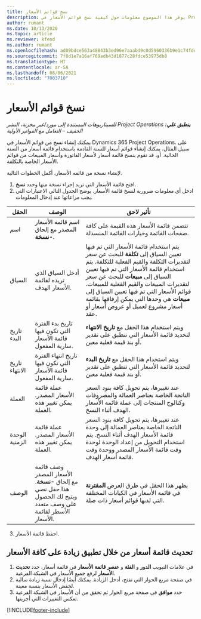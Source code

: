 ```yaml
---
title: نسخ قوائم الأسعار
description: يوفر هذا الموضوع معلومات حول كيفية نسخ قوائم الأسعار في Project Operations.
author: rumant
ms.date: 10/13/2020
ms.topic: article
ms.reviewer: kfend
ms.author: rumant
ms.openlocfilehash: ad09bdce563a48843b3ed96e7aaabd9c0d5960336b9e1c74fddb9b61f760f4cd
ms.sourcegitcommit: 7f8d1e7a16af769adb43d1877c28fdce53975db8
ms.translationtype: HT
ms.contentlocale: ar-SA
ms.lasthandoff: 08/06/2021
ms.locfileid: "7003710"
---
```

# <a name="copy-price-lists"></a>نسخ قوائم الأسعار

_**ينطبق علي:** ‏‫Project Operations للسيناريوهات المستندة إلى مورد/غير مخزنة‬، ‏‫النشر الخفيف – التعامل مع الفواتير الأولية‬_

يمكنك إنشاء نسخ من قوائم الأسعار في Dynamics 365 Project Operations. على سبيل المثال، يمكنك إنشاء قوائم أسعار للسنة القادمة باستخدام قائمة أسعار من السنة الحالية.  أو، قد تقوم بنسخ قائمة أسعار لأسعار الفاتورة وأسعار المبيعات من قوائم الأسعار الخاصة بالتكلفة. 

لإنشاء نسخة من قائمه الأسعار، أكمل الخطوات التالية.

1. افتح قائمة الأسعار التي تريد إجراء نسخة منها وحدد **نسخ**.
2. ادخل أي معلومات ضرورية لنسخ قائمة الأسعار. يوضح الجدول التالي الاعتبارات التي يجب مراعاتها عند إدخال المعلومات.

| الحقل | ‏‏الوصف | تأثير لاحق |
| --- | --- | --- |
| اسم | اسم قائمه الأسعار المصدر مع إلحاق **-نسخة**. | تتضمن قائمة الأسعار هذه القيمة على كافة صفحات القائمة وخيارات القائمة المنسدلة. |
| السياق | أدخل السياق الذي تريده لقائمة الأسعار الهدف. | يتم استخدام قائمة الأسعار التي تم فيها تعيين السياق إلى **تكلفة** للبحث عن سعر لتقديرات التكلفة والقيم الفعلية للتكلفة. يتم استخدام قائمة الأسعار التي تم فيها تعيين السياق إلى **مبيعات** للبحث عن سعر لتقديرات المبيعات والقيم الفعلية للمبيعات. قوائم الأسعار التي تم فيها تعيين السياق إلى **مبيعات** هي وحدها التي يمكن إرفاقها بقائمة أسعار مشروع لعميل أو عروض أسعار أو عقد. |
| تاريخ البدء | تاريخ بدء الفترة التي تكون فيها قائمة الأسعار سارية المفعول. | ويتم استخدام هذا الحقل مع **تاريخ الانتهاء** لتحديد قائمة الأسعار التي تنطبق على تقدير أو بند قيمة فعلية معين. |
| تاريخ الانتهاء | تاريخ انتهاء الفترة التي تكون فيها قائمة الأسعار سارية المفعول. | ويتم استخدام هذا الحقل مع **تاريخ البدء** لتحديد قائمة الأسعار التي تنطبق على تقدير أو بند قيمة فعلية معين. |
| ‏‏العملة | عملة قائمة الأسعار المصدر. يمكن تغيير هذه العملة. | عند تغييرها، يتم تحويل كافة بنود السعر الناتجة الخاصة بعناصر العمالة والمصروفات وكتالوج المنتجات إلى عملة قائمه الأسعار الهدف أثناء النسخ. |
| الوحدة الزمنية | عملة قائمة الأسعار المصدر. يمكن تغيير هذه العملة. | عند تغييرها، يتم تحويل كافة بنود السعر الناتجة الخاصة بعناصر العمالة إلى وحدة قائمة الأسعار الهدف أثناء النسخ. يتم استخدام التحويل من إعداد الوحدة لوحدة وقت قائمة الأسعار المصدر ووحدة وقت قائمة أسعار الهدف. |
| ‏‏الوصف | وصف قائمه الأسعار المصدر مع إلحاق **-نسخة**. هذا حقل نصي ويتيح لك الحصول على وصف متعدد الأسطر لقائمة الأسعار. | يظهر هذا الحقل في طرق العرض **المقترنة** في قائمة الأسعار في الكيانات المختلفة التي لديها قوائم أسعار ذات صلة. |

3. احفظ قائمة الأسعار. 

## <a name="update-a-price-list-by-applying-a-mark-up-to-all-the-prices"></a>تحديث قائمة أسعار من خلال تطبيق زيادة على كافة الأسعار

1. في علامات التبويب **الدور** و **الفئة** و **عنصر قائمة الأسعار** في قائمة أسعار، حدد **تحديث الأسعار** لرفع جميع الأسعار في الشبكة الفرعية. 
2. في صفحة مربع الحوار التي تفتح، أدخل الزيادة. يمكنك أيضًا إدخال نسبة زيادة سالبة لخفض الأسعار بنسبة معينة. 
3. حدد **موافق** في صفحة مربع الحوار ثم تحقق من أن الأسعار في الشبكة الفرعية تعكس التغييرات التي أجريتها.


[!INCLUDE[footer-include](../includes/footer-banner.md)]